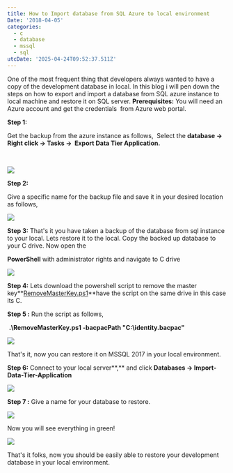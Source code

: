 ```yaml
---
title: How to Import database from SQL Azure to local environment
Date: '2018-04-05'
categories:
  - c
  - database
  - mssql
  - sql
utcDate: '2025-04-24T09:52:37.511Z'
---
```


One of the most frequent thing that developers always wanted to have a copy of the development database in local. In this blog i will pen down the steps on how to export and import a database from SQL azure instance to local machine and restore it on SQL server. **Prerequisites:** You will need an Azure account and get the credentials  from Azure web portal. 

**Step 1:**

Get the backup from the azure instance as follows,  Select the **database → Right click → Tasks →  Export Data Tier Application.**

 

[![](https://sajeetharan.wordpress.com/wp-content/uploads/2018/04/92552-2018-02-07_11-45-17.png?w=300)](https://sajeetharan.wordpress.com/wp-content/uploads/2018/04/92552-2018-02-07_11-45-17.png)

**Step 2:**

Give a specific name for the backup file and save it in your desired location as follows,

[![](https://sajeetharan.wordpress.com/wp-content/uploads/2018/04/c0546-2.jpg?w=300)](https://sajeetharan.wordpress.com/wp-content/uploads/2018/04/c0546-2.jpg)

**Step 3:** That's it you have taken a backup of the database from sql instance to your local. Lets restore it to the local. Copy the backed up database to your C drive. Now open the

**PowerShell** with administrator rights and navigate to C drive

[![](https://sajeetharan.wordpress.com/wp-content/uploads/2018/04/dcbbc-2018-02-07_11-51-192b252812529.png?w=300)](https://sajeetharan.wordpress.com/wp-content/uploads/2018/04/dcbbc-2018-02-07_11-51-192b252812529.png)

**Step 4:** Lets download the powershell script to remove the master key**[RemoveMasterKey.ps1](https://adramatch.jira.com/wiki/download/attachments/327647301/RemoveMasterKey.ps1?version=1&modificationDate=1517984577463&cacheVersion=1&api=v2)**have the script on the same drive in this case its C.

**Step 5 :** Run the script as follows,

 **.\\RemoveMasterKey.ps1 -bacpacPath "C:\\identity.bacpac"**

[![](https://sajeetharan.wordpress.com/wp-content/uploads/2018/04/50fbf-2018-02-07_11-56-47.jpg?w=300)](https://sajeetharan.wordpress.com/wp-content/uploads/2018/04/50fbf-2018-02-07_11-56-47.jpg)

That's it, now you can restore it on MSSQL 2017 in your local environment.

**Step 6:** Connect to your local server**,** and click **Databases → Import-Data-Tier-Application**

[![](https://sajeetharan.wordpress.com/wp-content/uploads/2018/04/c6b0c-ewes.jpg?w=236)](https://sajeetharan.wordpress.com/wp-content/uploads/2018/04/c6b0c-ewes.jpg)

**Step 7 :** Give a name for your database to restore. 

[![](https://sajeetharan.wordpress.com/wp-content/uploads/2018/04/a8914-2018-02-07_12-00-48.png?w=292)](https://sajeetharan.wordpress.com/wp-content/uploads/2018/04/a8914-2018-02-07_12-00-48.png)

Now you will see everything in green!

[![](https://sajeetharan.wordpress.com/wp-content/uploads/2018/04/ff633-2018-02-07_12-01-40.jpg?w=292)](https://sajeetharan.wordpress.com/wp-content/uploads/2018/04/ff633-2018-02-07_12-01-40.jpg)

That's it folks, now you should be easily able to restore your development database in your local environment.
